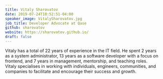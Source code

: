 ```yaml
---
title: Vitaly Sharovatov
date: 2019-07-24T18:52:51-04:00
speaker_image: VitalySharovatov.jpg
job_title: Developer Advocate at Qase
github: sharovatov
website: https://sharovatov.github.io/
draft: false
---
```


Vitaly has a total of 22 years of experience in the IT field. He spent 2 years as a system administrator, 13 years as a software developer with a focus on frontend, and 7 years in management, mentorship, and teaching roles. Vitaly specialises in working with individuals, engineers, communities, and companies to facilitate and encourage their success and growth.

